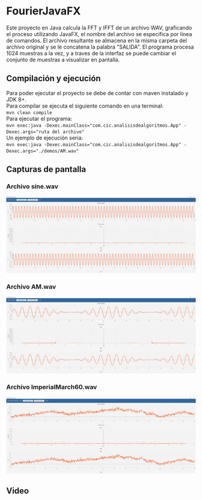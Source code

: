 # FourierJavaFX
Este proyecto en Java calcula la FFT y IFFT de un archivo WAV, graficando el proceso utilizando JavaFX, el nombre del archivo se especifica por línea de comandos. El archivo resultante se almacena en la misma carpeta del archivo original y se le concatena la palabra "SALIDA". El programa procesa 1024 muestras a la vez, y a traves de la interfaz se puede cambiar el conjunto de muestras a visualizar en pantalla.
## Compilación y ejecución
Para poder ejecutar el proyecto se debe de contar con maven instalado y JDK 8+.\
Para compilar se ejecuta el siguiente comando en una terminal:\
`mvn clean compile`\
Para ejecutar el programa:\
`mvn exec:java -Dexec.mainClass="com.cic.analisisdealgoritmos.App" -Dexec.args="ruta del archivo"`\
Un ejemplo de ejecución seria: \
`mvn exec:java -Dexec.mainClass="com.cic.analisisdealgoritmos.App" -Dexec.args="./demos/AM.wav"`

## Capturas de pantalla
### Archivo sine.wav
![Señal senoidal](img/sine.PNG)
### Archivo AM.wav
![Señal de AM](img/AM.PNG)
### Archivo ImperialMarch60.wav
![Archivo de audio](img/ImperialMarch60.PNG)

## Video


